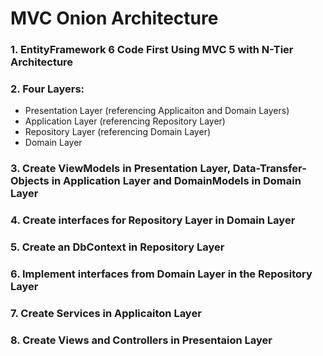 # MVC Onion Architecture
### 1. EntityFramework 6 Code First Using MVC 5 with N-Tier Architecture
### 2. Four Layers:
   - Presentation Layer (referencing Applicaiton and Domain Layers)
   - Application Layer (referencing Repository Layer)
   - Repository Layer (referencing Domain Layer)
   - Domain Layer
### 3. Create ViewModels in Presentation Layer, Data-Transfer-Objects in Application Layer and DomainModels in Domain Layer
### 4. Create interfaces for Repository Layer in Domain Layer
### 5. Create an DbContext in Repository Layer
### 6. Implement interfaces from Domain Layer in the Repository Layer
### 7. Create Services in Applicaiton Layer
### 8. Create Views and Controllers in Presentaion Layer
